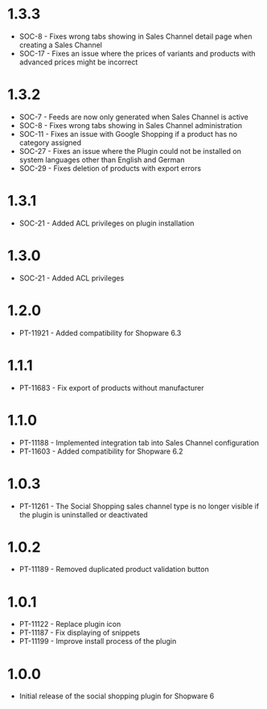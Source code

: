 # 1.3.3
- SOC-8 - Fixes wrong tabs showing in Sales Channel detail page when creating a Sales Channel
- SOC-17 - Fixes an issue where the prices of variants and products with advanced prices might be incorrect

# 1.3.2
- SOC-7 - Feeds are now only generated when Sales Channel is active
- SOC-8 - Fixes wrong tabs showing in Sales Channel administration
- SOC-11 - Fixes an issue with Google Shopping if a product has no category assigned
- SOC-27 - Fixes an issue where the Plugin could not be installed on system languages other than English and German
- SOC-29 - Fixes deletion of products with export errors

# 1.3.1
- SOC-21 - Added ACL privileges on plugin installation

# 1.3.0
- SOC-21 - Added ACL privileges

# 1.2.0
- PT-11921 - Added compatibility for Shopware 6.3

# 1.1.1
- PT-11683 - Fix export of products without manufacturer

# 1.1.0
- PT-11188 - Implemented integration tab into Sales Channel configuration
- PT-11603 - Added compatibility for Shopware 6.2

# 1.0.3
- PT-11261 - The Social Shopping sales channel type is no longer visible if the plugin is uninstalled or deactivated

# 1.0.2
- PT-11189 - Removed duplicated product validation button

# 1.0.1
- PT-11122 - Replace plugin icon
- PT-11187 - Fix displaying of snippets
- PT-11199 - Improve install process of the plugin

# 1.0.0
- Initial release of the social shopping plugin for Shopware 6

